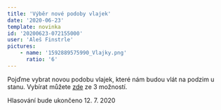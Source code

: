 ```yaml
---
title: 'Výběr nové podoby vlajek'
date: '2020-06-23'
template: novinka
id: '20200623-072155000'
user: 'Aleš Finstrle'
pictures:
    - name: '1592889575990_Vlajky.png'
      ratio: '6'
---
```

Pojďme vybrat novou podobu vlajek, které nám budou vlát na podzim u stanu. Vybírat můžete [zde](https://docs.google.com/forms/d/e/1FAIpQLSfSUIysLx3VU7LzOoMAp2nruS98qnLoVcuwFjV98Ap--VGRtQ/viewform?vc=0&amp;c=0&amp;w=1&amp;usp=mail_form_link) ze 3 možností.

Hlasování bude ukončeno 12. 7. 2020

